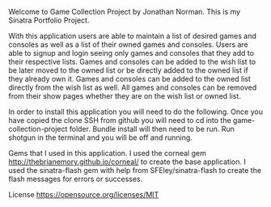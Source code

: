 Welcome to Game Collection Project by Jonathan Norman.
This is my Sinatra Portfolio Project.

With this application users are able to maintain a list of desired games and consoles as well as a list of their owned games and consoles.
Users are able to signup and login seeing only games and consoles that they add to their respective lists.
Games and consoles can be added to the wish list to be later moved to the owned list or be directly added to the owned list if they already own it.
Games and consoles can be added to the owned list directly from the wish list as well.
All games and consoles can be removed from their show pages whether they are on the wish list or owned list.

In order to install this application you will need to do the following.
Once you have copied the clone SSH from github you will need to cd into the game-collection-project folder.
Bundle install will then need to be run.
Run shotgun in the terminal and you will be off and running.

Gems that I used in this application.
I used the corneal gem http://thebrianemory.github.io/corneal/ to create the base application.
I used the sinatra-flash gem with help from SFEley/sinatra-flash to create the flash messages for errors or successes.

License
https://opensource.org/licenses/MIT
